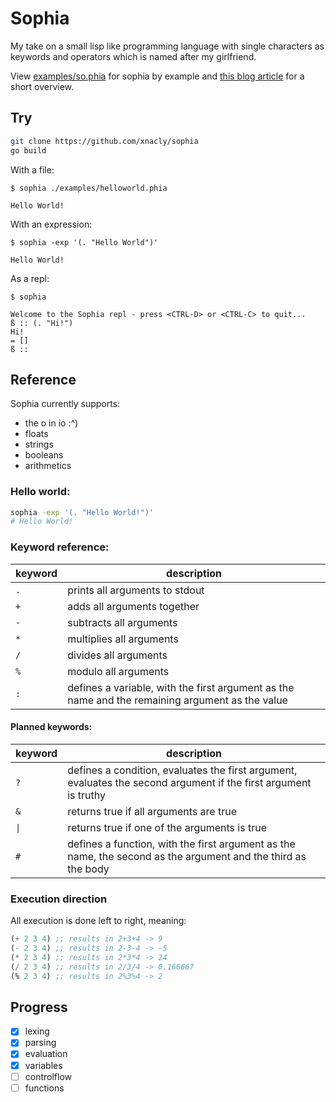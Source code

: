 # Sophia

My take on a small lisp like programming language with single characters as
keywords and operators which is named after my girlfriend.

View [examples/so.phia](examples/so.phia) for sophia by example and [this blog article](https://xnacly.me/posts/2023/write-your-own-programming-language/) for a short overview.

## Try

```bash
git clone https://github.com/xnacly/sophia
go build
```

With a file:

```text
$ sophia ./examples/helloworld.phia

Hello World!
```

With an expression:

```
$ sophia -exp '(. "Hello World")'

Hello World!
```

As a repl:

```
$ sophia

Welcome to the Sophia repl - press <CTRL-D> or <CTRL-C> to quit...
ß :: (. "Hi!")
Hi!
= []
ß ::
```

## Reference

Sophia currently supports:

- the o in io :^)
- floats
- strings
- booleans
- arithmetics

### Hello world:

```bash
sophia -exp '(. "Hello World!")'
# Hello World!
```

### Keyword reference:

| keyword | description                                                                                     |
| ------- | ----------------------------------------------------------------------------------------------- |
| `.`     | prints all arguments to stdout                                                                  |
| `+`     | adds all arguments together                                                                     |
| `-`     | subtracts all arguments                                                                         |
| `*`     | multiplies all arguments                                                                        |
| `/`     | divides all arguments                                                                           |
| `%`     | modulo all arguments                                                                            |
| `:`     | defines a variable, with the first argument as the name and the remaining argument as the value |

#### Planned keywords:

| keyword | description                                                                                                      |
| ------- | ---------------------------------------------------------------------------------------------------------------- |
| `?`     | defines a condition, evaluates the first argument, evaluates the second argument if the first argument is truthy |
| `&`     | returns true if all arguments are true                                                                           |
| `\|`    | returns true if one of the arguments is true                                                                     |
| `#`     | defines a function, with the first argument as the name, the second as the argument and the third as the body    |

### Execution direction

All execution is done left to right, meaning:

```lisp
(+ 2 3 4) ;; results in 2+3+4 -> 9
(- 2 3 4) ;; results in 2-3-4 -> -5
(* 2 3 4) ;; results in 2*3*4 -> 24
(/ 2 3 4) ;; results in 2/3/4 -> 0.166667
(% 2 3 4) ;; results in 2%3%4 -> 2
```

## Progress

- [x] lexing
- [x] parsing
- [x] evaluation
- [x] variables
- [ ] controlflow
- [ ] functions
